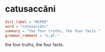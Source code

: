 # catusaccāni

``` toml
dict_label = "NCPED"
word = "catusaccāni"
summary = "the four truths, the four facts."
grammar_comment = "n.pl."
```

the four truths, the four facts.

